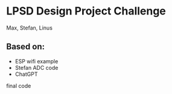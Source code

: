  # LPSD Design Project Challenge
 Max, Stefan, Linus

 ## Based on: 
 - ESP wifi example
 - Stefan ADC code
 - ChatGPT
 
 final code

